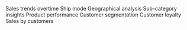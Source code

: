 Sales trends overtime
Ship mode
Geographical analysis
Sub-category insights
Product performance
Customer segmentation
Customer loyalty
Sales by customers
